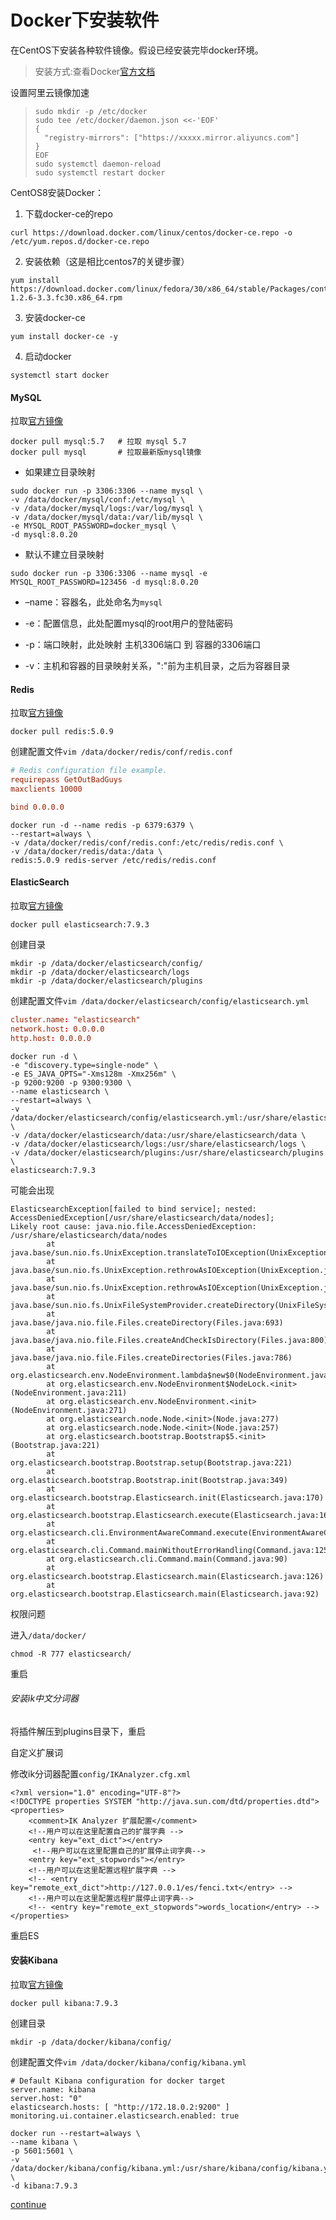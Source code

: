 # Docker下安装软件

在CentOS下安装各种软件镜像。假设已经安装完毕docker环境。

> 安装方式:查看Docker[官方文档](https://docs.docker.com/engine/install/centos/)

设置阿里云镜像加速

> ```shell
> sudo mkdir -p /etc/docker
> sudo tee /etc/docker/daemon.json <<-'EOF'
> {
>   "registry-mirrors": ["https://xxxxx.mirror.aliyuncs.com"]
> }
> EOF
> sudo systemctl daemon-reload
> sudo systemctl restart docker
> ```

CentOS8安装Docker：

1. 下载docker-ce的repo

```
curl https://download.docker.com/linux/centos/docker-ce.repo -o /etc/yum.repos.d/docker-ce.repo
```

2. 安装依赖（这是相比centos7的关键步骤）

```
yum install https://download.docker.com/linux/fedora/30/x86_64/stable/Packages/containerd.io-1.2.6-3.3.fc30.x86_64.rpm
```

3. 安装docker-ce

```
yum install docker-ce -y
```

4. 启动docker

```
systemctl start docker
```

<!--more-->


#### MySQL
拉取[官方镜像](https://hub.docker.com/_/mysql)

```shell
docker pull mysql:5.7   # 拉取 mysql 5.7
docker pull mysql       # 拉取最新版mysql镜像
```


- 如果建立目录映射


```shell
sudo docker run -p 3306:3306 --name mysql \
-v /data/docker/mysql/conf:/etc/mysql \
-v /data/docker/mysql/logs:/var/log/mysql \
-v /data/docker/mysql/data:/var/lib/mysql \
-e MYSQL_ROOT_PASSWORD=docker_mysql \
-d mysql:8.0.20
```
- 默认不建立目录映射


```shell
sudo docker run -p 3306:3306 --name mysql -e MYSQL_ROOT_PASSWORD=123456 -d mysql:8.0.20
```

- –name：容器名，此处命名为`mysql`

- -e：配置信息，此处配置mysql的root用户的登陆密码
- -p：端口映射，此处映射 主机3306端口 到 容器的3306端口
- -v：主机和容器的目录映射关系，":"前为主机目录，之后为容器目录

#### Redis

拉取[官方镜像](https://hub.docker.com/_/redis)

```shell
docker pull redis:5.0.9
```

创建配置文件`vim /data/docker/redis/conf/redis.conf`

```conf
# Redis configuration file example.
requirepass GetOutBadGuys
maxclients 10000

bind 0.0.0.0
```




```shell
docker run -d --name redis -p 6379:6379 \
--restart=always \
-v /data/docker/redis/conf/redis.conf:/etc/redis/redis.conf \
-v /data/docker/redis/data:/data \
redis:5.0.9 redis-server /etc/redis/redis.conf
```


#### ElasticSearch

拉取[官方镜像](https://hub.docker.com/_/elasticsearch)

```shell
docker pull elasticsearch:7.9.3
```

创建目录

```shell
mkdir -p /data/docker/elasticsearch/config/
mkdir -p /data/docker/elasticsearch/logs
mkdir -p /data/docker/elasticsearch/plugins
```

创建配置文件`vim /data/docker/elasticsearch/config/elasticsearch.yml`

```conf
cluster.name: "elasticsearch"
network.host: 0.0.0.0
http.host: 0.0.0.0
```


```shell
docker run -d \
-e "discovery.type=single-node" \
-e ES_JAVA_OPTS="-Xms128m -Xmx256m" \
-p 9200:9200 -p 9300:9300 \
--name elasticsearch \
--restart=always \
-v /data/docker/elasticsearch/config/elasticsearch.yml:/usr/share/elasticsearch/config/elasticsearch.yml \
-v /data/docker/elasticsearch/data:/usr/share/elasticsearch/data \
-v /data/docker/elasticsearch/logs:/usr/share/elasticsearch/logs \
-v /data/docker/elasticsearch/plugins:/usr/share/elasticsearch/plugins \
elasticsearch:7.9.3
```

可能会出现

```shell
ElasticsearchException[failed to bind service]; nested: AccessDeniedException[/usr/share/elasticsearch/data/nodes];
Likely root cause: java.nio.file.AccessDeniedException: /usr/share/elasticsearch/data/nodes
        at java.base/sun.nio.fs.UnixException.translateToIOException(UnixException.java:90)
        at java.base/sun.nio.fs.UnixException.rethrowAsIOException(UnixException.java:111)
        at java.base/sun.nio.fs.UnixException.rethrowAsIOException(UnixException.java:116)
        at java.base/sun.nio.fs.UnixFileSystemProvider.createDirectory(UnixFileSystemProvider.java:389)
        at java.base/java.nio.file.Files.createDirectory(Files.java:693)
        at java.base/java.nio.file.Files.createAndCheckIsDirectory(Files.java:800)
        at java.base/java.nio.file.Files.createDirectories(Files.java:786)
        at org.elasticsearch.env.NodeEnvironment.lambda$new$0(NodeEnvironment.java:274)
        at org.elasticsearch.env.NodeEnvironment$NodeLock.<init>(NodeEnvironment.java:211)
        at org.elasticsearch.env.NodeEnvironment.<init>(NodeEnvironment.java:271)
        at org.elasticsearch.node.Node.<init>(Node.java:277)
        at org.elasticsearch.node.Node.<init>(Node.java:257)
        at org.elasticsearch.bootstrap.Bootstrap$5.<init>(Bootstrap.java:221)
        at org.elasticsearch.bootstrap.Bootstrap.setup(Bootstrap.java:221)
        at org.elasticsearch.bootstrap.Bootstrap.init(Bootstrap.java:349)
        at org.elasticsearch.bootstrap.Elasticsearch.init(Elasticsearch.java:170)
        at org.elasticsearch.bootstrap.Elasticsearch.execute(Elasticsearch.java:161)
        at org.elasticsearch.cli.EnvironmentAwareCommand.execute(EnvironmentAwareCommand.java:86)
        at org.elasticsearch.cli.Command.mainWithoutErrorHandling(Command.java:125)
        at org.elasticsearch.cli.Command.main(Command.java:90)
        at org.elasticsearch.bootstrap.Elasticsearch.main(Elasticsearch.java:126)
        at org.elasticsearch.bootstrap.Elasticsearch.main(Elasticsearch.java:92)
```

权限问题

进入`/data/docker/`

```shell
chmod -R 777 elasticsearch/
```

重启

###### 安装ik中文分词器

将插件解压到plugins目录下，重启

自定义扩展词

修改ik分词器配置`config/IKAnalyzer.cfg.xml`

```properties
<?xml version="1.0" encoding="UTF-8"?>
<!DOCTYPE properties SYSTEM "http://java.sun.com/dtd/properties.dtd">
<properties>
	<comment>IK Analyzer 扩展配置</comment>
	<!--用户可以在这里配置自己的扩展字典 -->
	<entry key="ext_dict"></entry>
	 <!--用户可以在这里配置自己的扩展停止词字典-->
	<entry key="ext_stopwords"></entry>
	<!--用户可以在这里配置远程扩展字典 -->
	<!-- <entry key="remote_ext_dict">http://127.0.0.1/es/fenci.txt</entry> -->
	<!--用户可以在这里配置远程扩展停止词字典-->
	<!-- <entry key="remote_ext_stopwords">words_location</entry> -->
</properties>
```

重启ES



#### 安装Kibana

拉取[官方镜像](https://hub.docker.com/_/kibana)

```shell
docker pull kibana:7.9.3
```

创建目录

```shell
mkdir -p /data/docker/kibana/config/
```

创建配置文件`vim /data/docker/kibana/config/kibana.yml`

```shell
# Default Kibana configuration for docker target
server.name: kibana
server.host: "0"
elasticsearch.hosts: [ "http://172.18.0.2:9200" ]
monitoring.ui.container.elasticsearch.enabled: true
```



```
docker run --restart=always \
--name kibana \
-p 5601:5601 \
-v /data/docker/kibana/config/kibana.yml:/usr/share/kibana/config/kibana.yml \
-d kibana:7.9.3
```

<u>continue</u>

